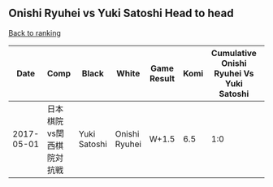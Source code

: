 ## Onishi Ryuhei vs Yuki Satoshi Head to head

[Back to ranking](../../index.md)




| **Date** | **Comp** | **Black** | **White** | **Game Result** | **Komi** | **Cumulative Onishi Ryuhei Vs Yuki Satoshi** | **Onishi Ryuhei Streak** | **Yuki Satoshi Streak** | 
| --- | --- | --- | --- | --- | --- | --- | --- | --- |
| 2017-05-01 | 日本棋院vs関西棋院対抗戦 | Yuki Satoshi | Onishi Ryuhei | W+1.5 | 6.5 | 1:0 | 1 | 0 |




